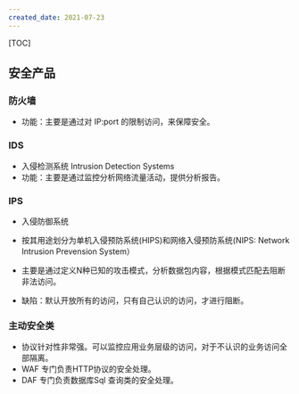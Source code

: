 ```yaml
---
created_date: 2021-07-23
---
```


[TOC]

## 安全产品

### 防火墙

- 功能：主要是通过对 IP:port 的限制访问，来保障安全。

### IDS

- 入侵检测系统 Intrusion Detection Systems
- 功能：主要是通过监控分析网络流量活动，提供分析报告。

### IPS

- 入侵防御系统

- 按其用途划分为单机入侵预防系统(HIPS)和网络入侵预防系统(NIPS: Network Intrusion Prevension System）

- 主要是通过定义N种已知的攻击模式，分析数据包内容，根据模式匹配去阻断非法访问。

- 缺陷：默认开放所有的访问，只有自己认识的访问，才进行阻断。

### 主动安全类

- 协议针对性非常强。可以监控应用业务层级的访问，对于不认识的业务访问全部隔离。
- WAF 专门负责HTTP协议的安全处理。
- DAF 专门负责数据库Sql 查询类的安全处理。
